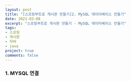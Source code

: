 ```yaml
---
layout: post
title: "[스프링부트로 게시판 만들기]2. MySQL 데이터베이스 만들기"
date: 2021-03-08
excerpt: "스프링부트로 게시판 만들기 - MySQL 데이터베이스 만들기"
tags:
- 스프링
- 게시판
- 자바
- java
project: true
comments: false
---
```


### 1. MYSQL 연결
